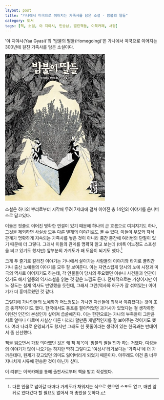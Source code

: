 ```yaml
---
layout: post
title: "가나에서 미국으로 이어지는 가족사를 담은 소설 - 밤불의 딸들"
category: 도서
tags: [책, 소설, 야 지야시, 민승남, 열린책들, 이북카페, 서평]
---
```


'야 지야시(Yaa Gyasi)'의
'밤불의 딸들(Homegoing)'은
가나에서 미국으로 이어지는 300년에 걸친 가족사를 담은 소설이다.

![표지](/images/homegoing-book-h480.jpg)

소설은 하나의 뿌리로부터 시작해 무려 7세대에 걸쳐 이어진
총 14인의 이야기를 옴니버스로 담고있다.

이들은 핏줄로 이어진 명확한 연결이 있기 때문에 하나의 큰 흐름으로 여겨지기도 하나,
그것을 제외하면 사실상 모두 다른 별개의 이야기로도 볼 수 있다.
이들이 부모와 자식 관계가 명확하게 지속되는 가족사를 쌓은 것이 아니라
중간 중간에 여러번의 단절이 있기 때문에 더 그렇다.
그래서 이들의 관계를 명확히 알고 보는데
(비록 어느정도 스포성을 띄고 있기도 했지만)
앞부분의 가계도가 꽤 도움이 되기도 했다.[^1]

[^1]: 다른 인물로 넘어갈 때마다 가계도가 채워지는 식으로 했으면 스포도 없고, 매번 앞뒤로 왔다갔다 할 필요도 없어서 더 좋았을 듯하다.

크게 두 줄기로 갈라진 이야기는 가나에서 살아가는 사람들의 이야기와 타지로 끌려간 가나 출신 노예들의 이야기를 모두 잘 보여준다.
이는 자연스럽게 당시의 노예 시장과 미국의 역사로 이어지기도 하는데,
각 인물들이 당시의 주요했던 이슈나 사건들과 연관이 있기도 해서
일종의 역사소설을 읽는 것 같은 느낌도 든다.
전체적으로는 가상이지만 어느 정도는 실제 역사도 반영했을 듯한데,
그래서 그런(역사와 허구가 잘 섞여있는) 이야기가 더 흥미로웠던 것 같다.

그렇기에 가나인들의 노예화가 어느정도는 가나인 자신들에 의해서 이뤄졌다는 것이 조금 충격적이기도 했다.
한국에서도 동포를 팔아먹었던 과거사가 있었다는 걸 생각하면 이런건 인간의 본성인가 싶어져 씁쓸해진다.
이는 한편으로는 가나의 부족들이 그만큼 서로 얼마나 다르며
사실상 다른 나라라 할만큼 개별적인지를 잘 보여주는 것이기도 했다.
여러 나라로 운영되기도 했지만 그래도 한 핏줄이라는 생각이 있는 한국과는 반대여서 좀 신선했다.

책을 읽으면서 가장 의아했던 것은 왜 책 제목이 '밤불의 딸들'인가 하는 거였다.
여성들의 이야기가 많이 나오기는 하지만 딱히 그렇다고 '여성사'라기보다는 '가족사'에 더 가까운데다,
원제가 갖고있던 의미도 잃어버리게 되었기 때문이다.
아무래도 이건 좀 너무 지나치게 시류에 편승한 것이 아닌가 싶다.



<div class="im im-info">
이 리뷰는 이북카페를 통해 출판사로부터 책을 받고 작성했다.
</div>
